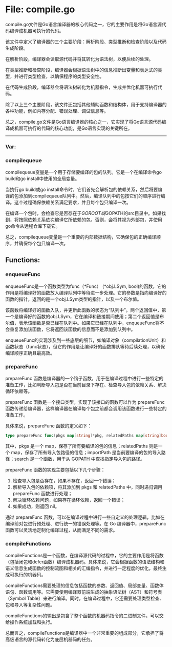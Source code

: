 # File: compile.go

compile.go文件是Go语言编译器的核心代码之一，它的主要作用是将Go语言源代码编译成机器可执行的代码。

该文件中定义了编译器的三个主要阶段：解析阶段、类型推断和检查阶段以及代码生成阶段。

在解析阶段，编译器会读取源代码并将其转化为语法树，以便后续的处理。

在类型推断和检查阶段，编译器会根据语法树中的信息推断出变量和表达式的类型，并进行类型检查，以确保程序的类型安全性。

在代码生成阶段，编译器会将语法树转化为机器指令，生成并优化机器可执行代码。

除了以上三个主要阶段，该文件还包括其他辅助函数和结构体，用于支持编译器的各种功能，例如内存分配、错误处理、调试信息等。

总之，compile.go文件是Go语言编译器的核心之一，它实现了将Go语言源代码编译成机器可执行的代码的核心功能，是Go语言实现的关键所在。




---

### Var:

### compilequeue

compilequeue变量是一个用于存储要编译的包的队列。它是一个在编译命令go build和go install中使用的全局变量。

当执行go build或go install命令时，它们首先会解析包的依赖关系，然后将要编译的包添加到compilequeue队列中。然后，编译队列中的包按它们的顺序进行编译。这个过程确保依赖关系满足要求，并且每个包只编译一次。

在编译一个包时，会检查它是否存在于$GOROOT或$GOPATH的src目录中。如果找到，将按照依赖关系依次编译它所依赖的包。否则，会将其视为外部包，并使用go命令从远程仓库下载它。

总之，compilequeue变量是一个重要的内部数据结构，它确保包的正确编译顺序，并确保每个包只编译一次。



## Functions:

### enqueueFunc

enqueueFunc是一个函数类型为func（*Func） (*obj.LSym, bool)的函数，它的作用是将编译好的函数放入编译队列中等待进一步处理。它的参数是指向编译好的函数的指针，返回的是一个obj.LSym类型的指针，以及一个布尔值。

该函数将编译好的函数入队，并更新此函数的状态为“队列中”。两个返回值中，第一个是编译好的函数的obj.LSym，它在编译和链接期间使用；第二个返回值是布尔值，表示该函数是否已经在队列中。如果它已经在队列中，enqueueFunc将不会重复添加该函数，它将返回该函数的信息而不是添加到队列中。

enqueueFunc的实现涉及到一些底层的细节，如编译对象（compilationUnit）和函数状态（func状态），但它的作用是让编译好的函数排队等待后续处理，以确保编译顺序正确且最高效。



### prepareFunc

prepareFunc 函数是编译器的一个钩子函数，用于在编译过程中进行一些特定的准备工作，比如判断导入包是否在当前目录下存在、检查导入包的依赖关系、解决循环依赖等。

prepareFunc 函数是一个接口类型，实现了该接口的函数可以作为 prepareFunc 函数传递给编译器，这样编译器在编译每个包之前都会调用该函数进行一些特定的准备工作。

具体来说，prepareFunc 函数的定义如下：

```go
type prepareFunc func(pkgs map[string]*pkg, relatedPaths map[string]bool, importPath string, search func(string) (string, error)) error
```

其中，pkgs 是一个 map，保存了所有要编译的包的信息；relatedPaths 则是一个 map，保存了所有导入包路径的信息；importPath 是当前要编译的包的导入路径；search 是一个函数，用于从 GOPATH 中查找指定导入包的路径。

prepareFunc 函数的实现主要包括以下几个步骤：

1. 检查导入包是否存在，如果不存在，返回一个错误；
2. 解析导入包的依赖项，将其添加到 pkgs 和 relatedPaths 中，同时递归调用 prepareFunc 函数进行处理；
3. 解决循环依赖问题，如果存在循环依赖，返回一个错误；
4. 如果成功，则返回 nil。

通过 prepareFunc 函数，可以在编译过程中进行一些自定义的处理逻辑，比如在编译前对包进行预处理、进行统一的错误处理等。在 Go 编译器中，prepareFunc 函数可以灵活地定制化编译过程，从而满足不同的需求。



### compileFunctions

compileFunctions是一个函数，在编译源代码的过程中，它的主要作用是将函数（包括闭包和defer函数）编译成机器码。具体来说，它会根据函数的语法结构和语义信息生成函数的控制流图和相关的汇编指令，并进行一定程度的优化，最终生成可执行的机器码。

compileFunctions需要处理的信息包括函数的参数、返回值、局部变量、函数体语句、函数调用等。它需要使用编译器前端生成的抽象语法树（AST）和符号表（Symbol Table）来进行编译。同时，在编译过程中，它还需要处理类型检查、包和导入等复杂性问题。

compileFunctions的输出是包含了整个函数的机器码指令的二进制文件，可以交给操作系统加载和执行。

总而言之，compileFunctions是编译器中一个非常重要的组成部分，它承担了将高级语言的源代码转化为底层机器码的任务。



